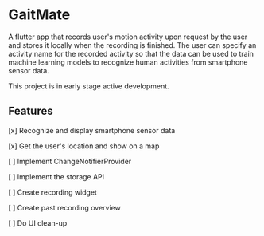# GaitMate

A flutter app that records user's motion activity upon request by the user and stores it locally when the recording is finished. The user can specify an activity name for the recorded activity so that the data can be used to train machine learning models to recognize human activities from smartphone sensor data.

This project is in early stage active development.

## Features

[x] Recognize and display smartphone sensor data

[x] Get the user's location and show on a map

[ ] Implement ChangeNotifierProvider

[ ] Implement the storage API

[ ] Create recording widget

[ ] Create past recording overview

[ ] Do UI clean-up
